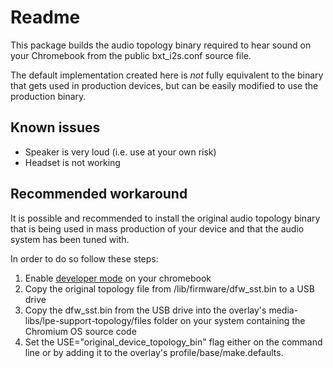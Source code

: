 # Readme

This package builds the audio topology binary required to hear sound on your
Chromebook from the public bxt_i2s.conf source file.

The default implementation created here is *not* fully equivalent to the binary
that gets used in production devices, but can be easily modified to use the
production binary.

## Known issues
  - Speaker is very loud (i.e. use at your own risk)
  - Headset is not working

## Recommended workaround

It is possible and recommended to install the original audio topology binary
that is being used in mass production of your device and that the audio system
has been tuned with.

In order to do so follow these steps:
  1. Enable [developer
mode](http://www.chromium.org/chromium-os/chromiumos-design-docs/developer-mode)
on your chromebook
  1. Copy the original topology file from /lib/firmware/dfw_sst.bin to a USB
     drive
  1. Copy the dfw_sst.bin from the USB drive into the overlay's
     media-libs/lpe-support-topology/files folder on your system containing the
     Chromium OS source code
  1. Set the USE="original_device_topology_bin" flag either on the command line
     or by adding it to the overlay's profile/base/make.defaults.
